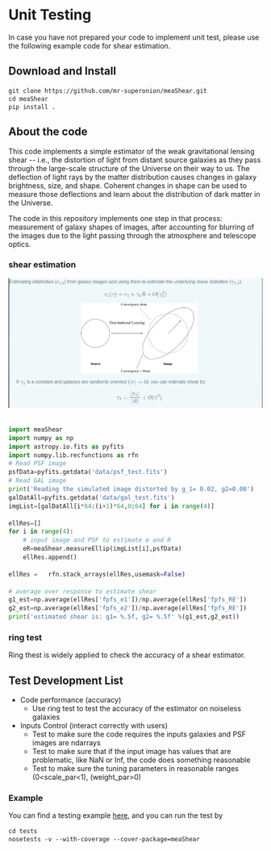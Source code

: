 # Unit Testing

In case you have not prepared your code to implement unit test, please use the
following example code for shear estimation.

## Download and Install

```shell
git clone https://github.com/mr-superonion/meaShear.git
cd meaShear
pip install .
```

## About the code

This code implements a simple estimator of the weak gravitational lensing shear -- i.e., the distortion of light from distant source galaxies as they pass through the large-scale structure of the Universe on their way to us.  The deflection of light rays by the matter distribution causes changes in galaxy brightness, size, and shape.  Coherent changes in shape can be used to measure those deflections and learn about the distribution of dark matter in the Universe.

The code in this repository implements one step in that process: measurement of galaxy shapes of images, after accounting for blurring of the images due to the light passing through the atmosphere and telescope optics.

### shear estimation
<p align="center">
<img src="fig/shear_distort.png" alt="shear" width="800">
</p>

```python

import meaShear
import numpy as np
import astropy.io.fits as pyfits
import numpy.lib.recfunctions as rfn
# Read PSF image
psfData=pyfits.getdata('data/psf_test.fits')
# Read GAL image
print('Reading the simulated image distorted by g_1= 0.02, g2=0.00')
galDatAll=pyfits.getdata('data/gal_test.fits')
imgList=[galDatAll[i*64:(i+1)*64,0:64] for i in range(4)]

ellRes=[]
for i in range(4):
    # input image and PSF to estimate e and R
    eR=meaShear.measureEllip(imgList[i],psfData)
    ellRes.append()

ellRes =   rfn.stack_arrays(ellRes,usemask=False)

# average over response to estimate shear
g1_est=np.average(ellRes['fpfs_e1'])/np.average(ellRes['fpfs_RE'])
g2_est=np.average(ellRes['fpfs_e2'])/np.average(ellRes['fpfs_RE'])
print('estimated shear is: g1= %.5f, g2= %.5f' %(g1_est,g2_est))
```

### ring test
Ring thest is widely applied to check the accuracy of a shear estimator.


## Test Development List

+ Code performance (accuracy)
    -   Use ring test to test the accuracy of the estimator on noiseless
        galaxies
+ Inputs Control (interact correctly with users)
    -   Test to make sure the code requires the inputs galaxies and PSF images
        are ndarrays
    -   Test to make sure that if the input image has values that are
        problematic, like NaN or Inf, the code does something reasonable
    -   Test to make sure the tuning parameters in reasonable ranges
        (0<scale_par<1), (weight_par>0)

### Example
You can find a testing example [here](./tests/test_accuracy.py), and you can run the test by

```shell
cd tests
nosetests -v --with-coverage --cover-package=meaShear
```
